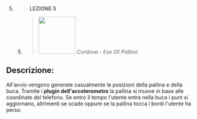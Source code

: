 5. > **LEZIONE 5**
     5. > *<img src="https://encrypted-tbn0.gstatic.com/images?q=tbn:ANd9GcTdP3X1Hj9l1GU8UUn1PHR_mWsKVBTFNNDJwUBG1NoKtU6OcvyhH2xP4ToQGB4YWiCwSak&usqp=CAU" style="width: 100px"></img>  Cordova - Ese 05 Pallina*
     
## Descrizione:
All'avvio vengono generate casualmente le posizioni della pallina e della buca. Tramite i **plugin dell'accelerometro** la pallina si muove in base alle coordinate del
telefono. Se entro il tempo l'utente entra nella buca i punt si aggiornano, altrimenti se scade oppure se la pallina tocca i bordi l'utente ha perso.
